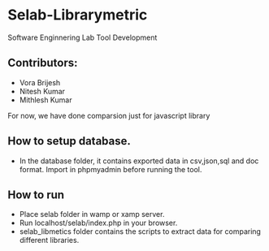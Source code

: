 # Selab-Librarymetric
Software Enginnering Lab Tool Development

## Contributors:

- Vora Brijesh 
- Nitesh Kumar 
- Mithlesh Kumar

For now, we have done comparsion just for javascript library

## How to setup database.
- In the database folder, it contains exported data in csv,json,sql and doc format. 
Import in phpmyadmin before running the tool.

## How to run
- Place selab folder in wamp or xamp server. 
- Run localhost/selab/index.php in your browser.
- selab_libmetics folder contains the scripts to extract data for comparing different libraries.

